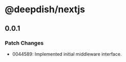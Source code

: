 # @deepdish/nextjs

## 0.0.1

### Patch Changes

- 0044589: Implemented initial middleware interface.
